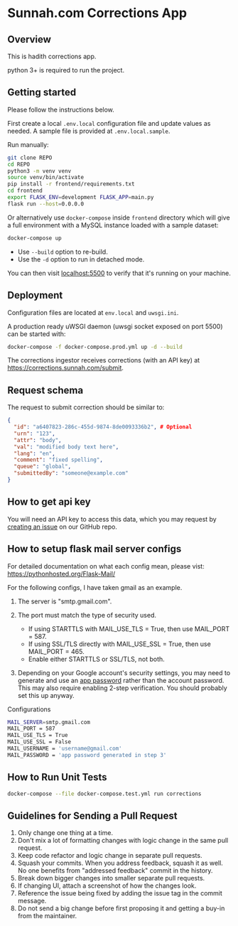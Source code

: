 # Sunnah.com Corrections App

## Overview

This is hadith corrections app.

python 3+ is required to run the project.

## Getting started

Please follow the instructions below.

First create a local `.env.local` configuration file and update values as needed.
A sample file is provided at `.env.local.sample`.

Run manually:

```bash
git clone REPO
cd REPO
python3 -m venv venv
source venv/bin/activate
pip install -r frontend/requirements.txt
cd frontend
export FLASK_ENV=development FLASK_APP=main.py
flask run --host=0.0.0.0
```

Or alternatively use `docker-compose` inside `frontend` directory which will give a full environment with a MySQL instance loaded with a sample dataset:

```bash
docker-compose up
```

- Use `--build` option to re-build.
- Use the `-d` option to run in detached mode.

You can then visit [localhost:5500](http://localhost:5500) to verify that it's running on your machine.

## Deployment

Configuration files are located at `env.local` and `uwsgi.ini`.

A production ready uWSGI daemon (uwsgi socket exposed on port 5500) can be started with:

```bash
docker-compose -f docker-compose.prod.yml up -d --build
```

The corrections ingestor receives corrections (with an API key) at https://corrections.sunnah.com/submit.

## Request schema

The request to submit correction should be similar to:

```json
{
  "id": "a6407823-286c-455d-9874-8de0093336b2", # Optional
  "urn": "123",
  "attr": "body",
  "val": "modified body text here",
  "lang": "en",
  "comment": "fixed spelling",
  "queue": "global",
  "submittedBy": "someone@example.com"
}
```

## How to get api key

You will need an API key to access this data, which you may request by [creating an issue](https://github.com/sunnah-com/api/issues/new?template=request-for-api-access.md&title=Request+for+API+access%3A+%5BYour+Name%5D) on our GitHub repo.

## How to setup flask mail server configs

For detailed documentation on what each config mean, please vist: https://pythonhosted.org/Flask-Mail/

For the following configs, I have taken gmail as an example.

1. The server is "smtp.gmail.com".
2. The port must match the type of security used.

   - If using STARTTLS with MAIL_USE_TLS = True, then use MAIL_PORT = 587.
   - If using SSL/TLS directly with MAIL_USE_SSL = True, then use MAIL_PORT = 465.
   - Enable either STARTTLS or SSL/TLS, not both.

3. Depending on your Google account's security settings, you may need to generate and use an [app password](https://security.google.com/settings/security/apppasswords) rather than the account password. This may also require enabling 2-step verification. You should probably set this up anyway.

Configurations

```bash
MAIL_SERVER=smtp.gmail.com
MAIL_PORT = 587
MAIL_USE_TLS = True
MAIL_USE_SSL = False
MAIL_USERNAME = 'username@gmail.com'
MAIL_PASSWORD = 'app password generated in step 3'
```

## How to Run Unit Tests
 
```bash
docker-compose --file docker-compose.test.yml run corrections
```

## Guidelines for Sending a Pull Request

1. Only change one thing at a time.
2. Don't mix a lot of formatting changes with logic change in the same pull request.
3. Keep code refactor and logic change in separate pull requests.
4. Squash your commits. When you address feedback, squash it as well. No one benefits from "addressed feedback" commit in the history.
5. Break down bigger changes into smaller separate pull requests.
6. If changing UI, attach a screenshot of how the changes look.
7. Reference the issue being fixed by adding the issue tag in the commit message.
8. Do not send a big change before first proposing it and getting a buy-in from the maintainer.
